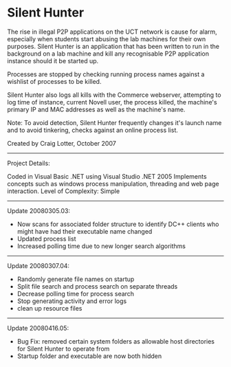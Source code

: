 Silent Hunter
=============

The rise in illegal P2P applications on the UCT network is cause for alarm, especially when students start abusing the lab machines for their own purposes. Silent Hunter is an application that has been written to run in the background on a lab machine and kill any recognisable P2P application instance should it be started up. 

Processes are stopped by checking running process names against a wishlist of processes to be killed.

Silent Hunter also logs all kills with the Commerce webserver, attempting to log time of instance, current Novell user, the process killed, the machine's primary IP and MAC addresses as well as the machine's name.

Note: To avoid detection, Silent Hunter frequently changes it's launch name and to avoid tinkering, checks against an online process list.

Created by Craig Lotter, October 2007

*********************************

Project Details:

Coded in Visual Basic .NET using Visual Studio .NET 2005
Implements concepts such as windows process manipulation, threading and web page interaction.
Level of Complexity: Simple

*********************************

Update 20080305.03:

- Now scans for associated folder structure to identify DC++ clients who might have had their executable name changed
- Updated process list
- Increased polling time due to new longer search algorithms

*********************************

Update 20080307.04:

- Randomly generate file names on startup
- Split file search and process search on separate threads
- Decrease polling time for process search
- Stop generating activity and error logs
- clean up resource files

*********************************

Update 20080416.05:

- Bug Fix: removed certain system folders as allowable host directories for Silent Hunter to operate from
- Startup folder and executable are now both hidden
